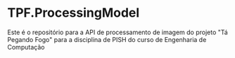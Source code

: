 # TPF.ProcessingModel
Este é o repositório para a API de processamento de imagem do projeto "Tá Pegando Fogo" para a disciplina de PISH do curso de Engenharia de Computação
